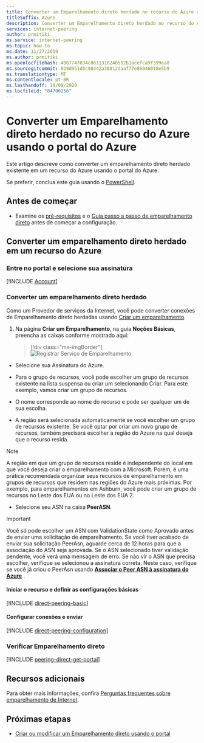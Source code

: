 ```yaml
---
title: Converter um Emparelhamento direto herdado no recurso do Azure usando o portal do Azure
titleSuffix: Azure
description: Converter um Emparelhamento direto herdado no recurso do Azure usando o portal do Azure
services: internet-peering
author: prmitiki
ms.service: internet-peering
ms.topic: how-to
ms.date: 11/27/2019
ms.author: prmitiki
ms.openlocfilehash: 496774f034c861131624b552b1acefca9f399ea8
ms.sourcegitcommit: 829d951d5c90442a38012daaf77e86046018e5b9
ms.translationtype: MT
ms.contentlocale: pt-BR
ms.lasthandoff: 10/09/2020
ms.locfileid: "84700256"
---
```

# <a name="convert-a-legacy-direct-peering-to-an-azure-resource-by-using-the-azure-portal"></a>Converter um Emparelhamento direto herdado no recurso do Azure usando o portal do Azure

Este artigo descreve como converter um emparelhamento direto herdado existente em um recurso do Azure usando o portal do Azure.

Se preferir, conclua este guia usando o [PowerShell](howto-legacy-direct-powershell.md).

## <a name="before-you-begin"></a>Antes de começar
* Examine os [pré-requisitos](prerequisites.md) e o [Guia passo a passo de emparelhamento direto](walkthrough-direct-all.md) antes de começar a configuração.


## <a name="convert-a-legacy-direct-peering-to-an-azure-resource"></a>Converter um emparelhamento direto herdado em um recurso do Azure

### <a name="sign-in-to-the-portal-and-select-your-subscription"></a>Entre no portal e selecione sua assinatura
[!INCLUDE [Account](./includes/account-portal.md)]

### <a name="convert-a-legacy-direct-peering"></a><a name=create></a>Converter um emparelhamento direto herdado

Como um Provedor de serviços da Internet, você pode converter conexões de Emparelhamento direto herdadas usando [Criar um emparelhamento]( https://go.microsoft.com/fwlink/?linkid=2129593).

1. Na página **Criar um Emparelhamento**, na guia **Noções Básicas**, preencha as caixas conforme mostrado aqui:

    > [!div class="mx-imgBorder"] 
    > ![Registrar Serviço de Emparelhamento](./media/setup-basics-tab.png)

*    Selecione sua Assinatura do Azure.

* Para o grupo de recursos, você pode escolher um grupo de recursos existente na lista suspensa ou criar um selecionando Criar. Para este exemplo, vamos criar um grupo de recursos.

* O nome corresponde ao nome do recurso e pode ser qualquer um de sua escolha.

* A região será selecionada automaticamente se você escolher um grupo de recursos existente. Se você optar por criar um novo grupo de recursos, também precisará escolher a região do Azure na qual deseja que o recurso resida.

>[!NOTE]
>A região em que um grupo de recursos reside é independente do local em que você deseja criar o emparelhamento com a Microsoft. Porém, é uma prática recomendada organizar seus recursos de emparelhamento em grupos de recursos que residem nas regiões do Azure mais próximas. Por exemplo, para emparelhamentos em Ashburn, você pode criar um grupo de recursos no Leste dos EUA ou no Leste dos EUA 2.

* Selecione seu ASN na caixa **PeerASN**.

>[!IMPORTANT] 
>Você só pode escolher um ASN com ValidationState como Aprovado antes de enviar uma solicitação de emparelhamento. Se você tiver acabado de enviar sua solicitação PeerAsn, aguarde cerca de 12 horas para que a associação do ASN seja aprovada. Se o ASN selecionado tiver validação pendente, você verá uma mensagem de erro. Se não vir o ASN que precisa escolher, verifique se selecionou a assinatura correta. Neste caso, verifique se você já criou o PeerAsn usando **[Associar o Peer ASN à assinatura do Azure](https://go.microsoft.com/fwlink/?linkid=2129592)** .

#### <a name="launch-the-resource-and-configure-basic-settings"></a>Iniciar o recurso e definir as configurações básicas
[!INCLUDE [direct-peering-basic](./includes/direct-portal-basic.md)]

#### <a name="configure-connections-and-submit"></a>Configurar conexões e enviar
[!INCLUDE [direct-peering-configuration](./includes/direct-portal-configuration-legacy.md)]

### <a name="verify-direct-peering"></a><a name=get></a>Verificar Emparelhamento direto
[!INCLUDE [peering-direct-get-portal](./includes/direct-portal-get.md)]

## <a name="additional-resources"></a>Recursos adicionais

Para obter mais informações, confira [Perguntas frequentes sobre emparelhamento de Internet](faqs.md).

## <a name="next-steps"></a>Próximas etapas

* [Criar ou modificar um Emparelhamento direto usando o portal](howto-direct-portal.md)
